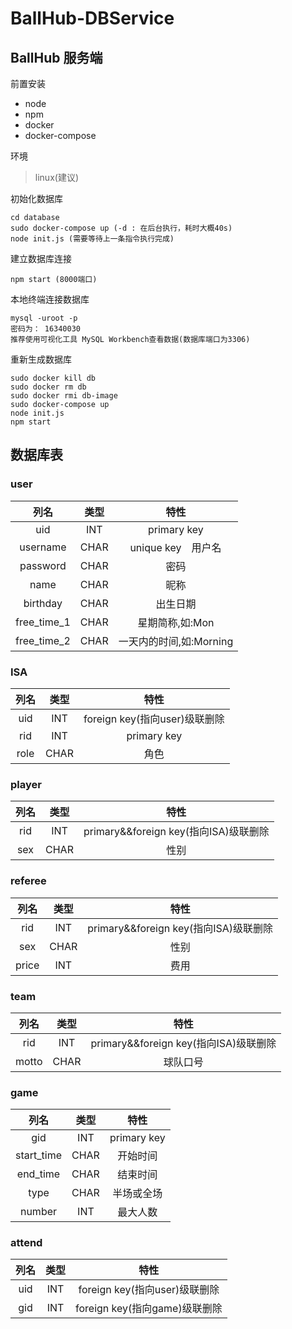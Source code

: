 # BallHub-DBService

## BallHub 服务端

前置安装

+ node
+ npm
+ docker
+ docker-compose

环境
> linux(建议)

初始化数据库
```
cd database
sudo docker-compose up (-d : 在后台执行，耗时大概40s)
node init.js (需要等待上一条指令执行完成)
```

建立数据库连接
```
npm start (8000端口)
```

本地终端连接数据库
```
mysql -uroot -p
密码为： 16340030
推荐使用可视化工具 MySQL Workbench查看数据(数据库端口为3306)
```

重新生成数据库
```
sudo docker kill db
sudo docker rm db
sudo docker rmi db-image
sudo docker-compose up
node init.js
npm start
```

## 数据库表

### user
|列名|类型|特性|
|:-:|:-:|:-:|
|uid|INT|primary key|
|username|CHAR|unique key　用户名|
|password|CHAR|密码|
|name|CHAR|昵称|
|birthday|CHAR|出生日期|
|free_time_1|CHAR|星期简称,如:Mon|
|free_time_2|CHAR|一天内的时间,如:Morning|

### ISA
|列名|类型|特性|
|:-:|:-:|:-:|
|uid|INT|foreign key(指向user)级联删除|
|rid|INT|primary key|
|role|CHAR|角色|

### player
|列名|类型|特性|
|:-:|:-:|:-:|
|rid|INT|primary&&foreign key(指向ISA)级联删除|
|sex|CHAR|性别|

### referee
|列名|类型|特性|
|:-:|:-:|:-:|
|rid|INT|primary&&foreign key(指向ISA)级联删除|
|sex|CHAR|性别|
|price|INT|费用|

### team
|列名|类型|特性|
|:-:|:-:|:-:|
|rid|INT|primary&&foreign key(指向ISA)级联删除|
|motto|CHAR|球队口号|

### game
|列名|类型|特性|
|:-:|:-:|:-:|
|gid|INT|primary key|
|start_time|CHAR|开始时间|
|end_time|CHAR|结束时间|
|type|CHAR|半场或全场|
|number|INT|最大人数|

### attend
|列名|类型|特性|
|:-:|:-:|:-:|
|uid|INT|foreign key(指向user)级联删除|
|gid|INT|foreign key(指向game)级联删除|